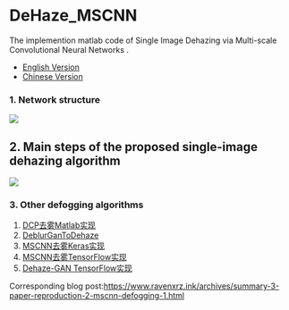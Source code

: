 # DeHaze_MSCNN
The implemention matlab code of Single Image Dehazing via Multi-scale Convolutional Neural Networks .

- [English Version](https://github.com/raven-dehaze-work/MSCNN_Keras/blob/master/README.md)
- [Chinese Version](https://github.com/raven-dehaze-work/MSCNN_Keras/blob/master/README-zh.md)

### 1. Network structure

![](https://ae01.alicdn.com/kf/HTB1atEZc21G3KVjSZFkq6yK4XXaw.jpg)

## 2. Main steps of the proposed single-image dehazing algorithm

![](https://ae01.alicdn.com/kf/HTB1ELZWc3aH3KVjSZFjq6AFWpXaa.jpg)

### 3. Other defogging algorithms

1. [DCP去雾Matlab实现](https://github.com/raven-dehaze-work/DCP-Dehaze)
2. [DeblurGanToDehaze](https://github.com/raven-dehaze-work/DeblurGanToDehaze)
3. [MSCNN去雾Keras实现](https://github.com/raven-dehaze-work/MSCNN_Keras)
4. [MSCNN去雾TensorFlow实现](https://github.com/dishank-b/MSCNN-Dehazing-Tensorflow)
5. [Dehaze-GAN TensorFlow实现](https://github.com/raven-dehaze-work/Dehaze-GAN)

Corresponding blog post:https://www.ravenxrz.ink/archives/summary-3-paper-reproduction-2-mscnn-defogging-1.html